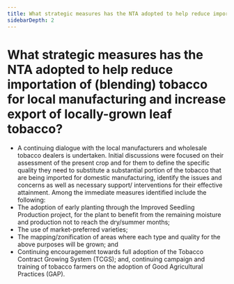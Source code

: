 ```yaml
---
title: What strategic measures has the NTA adopted to help reduce importation of blending tobacco for local manufacturing and increase export of locallygrown leaf tobacco?
sidebarDepth: 2
---
```


# What strategic measures has the NTA adopted to help reduce importation of (blending) tobacco for local manufacturing and increase export of locally-grown leaf tobacco?


 - A continuing dialogue with the local manufacturers and wholesale tobacco dealers is undertaken.  Initial discussions were focused on their assessment of the present crop and for them to define the specific quality they need to substitute a substantial portion of the tobacco that are being imported for domestic manufacturing, identify the issues and concerns  as well as necessary support/ interventions for their effective attainment. Among the immediate measures identified include the following:
 - The adoption of early planting through the Improved Seedling Production project, for the plant to benefit from the remaining moisture and production not to reach the dry/summer months;
 - The use of market-preferred varieties;
 - The mapping/zonification of areas where each type and quality for the above purposes will be grown; and
 - Continuing encouragement towards full adoption of the Tobacco Contract Growing System (TCGS); and, continuing campaign and training of tobacco farmers on the adoption of Good Agricultural Practices (GAP).
